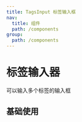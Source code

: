```yaml
---
title: TagsInput 标签输入框
nav:
  title: 组件
  path: /components
group:
  path: /components
---
```


# 标签输入器

可以输入多个标签的输入框

## 基础使用

<code src="./demos/index.tsx" />

<API></API>
